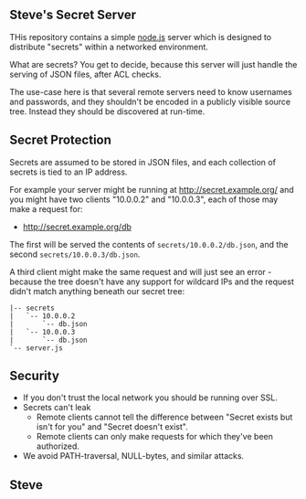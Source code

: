 Steve's Secret Server
---------------------

THis repository contains a simple [node.js](http://nodejs.org/) server which
is designed to distribute "secrets" within a networked environment.

What are secrets?  You get to decide, because this server will just handle
the serving of JSON files, after ACL checks.

The use-case here is that several remote servers need to know usernames
and passwords, and they shouldn't be encoded in a publicly visible source
tree.  Instead they should be discovered at run-time.


Secret Protection
-----------------

Secrets are assumed to be stored in JSON files, and each collection of
secrets is tied to an IP address.

For example your server might be running at http://secret.example.org/ and
you might have two clients "10.0.0.2" and "10.0.0.3", each of those may
make a request for:

* http://secret.example.org/db

The first will be served the contents of `secrets/10.0.0.2/db.json`, and the second `secrets/10.0.0.3/db.json`.

A third client might make the same request and will just see an error - because the tree doesn't have any support for wildcard IPs and the request didn't match anything beneath our secret tree:

    |-- secrets
    |   `-- 10.0.0.2
    |       `-- db.json
    |   `-- 10.0.0.3
    |       `-- db.json
    `-- server.js



Security
--------

* If you don't trust the local network you should be running over SSL.
* Secrets can't leak
   * Remote clients cannot tell the difference between "Secret exists but isn't for you" and "Secret doesn't exist".
   * Remote clients can only make requests for which they've been authorized.
* We avoid PATH-traversal, NULL-bytes, and similar attacks.

Steve
--
